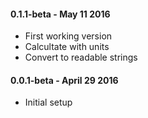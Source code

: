 #### 0.1.1-beta - May 11 2016
* First working version
* Calcultate with units
* Convert to readable strings

#### 0.0.1-beta - April 29 2016
* Initial setup